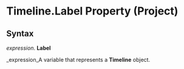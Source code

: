 
# Timeline.Label Property (Project)

## Syntax

 _expression_. **Label**

 _expression_A variable that represents a  **Timeline** object.

